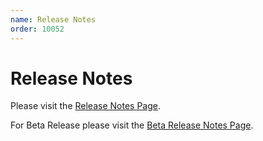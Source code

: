 ```yaml
---
name: Release Notes
order: 10052
---
```


# Release Notes

Please visit the [Release Notes Page](https://support.royalapps.com/support/solutions/articles/17000128635-royal-server-v5-release-notes).

For Beta Release please visit the [Beta Release Notes Page](https://support.royalapps.com/support/solutions/articles/17000128637-royal-server-v5-beta).
